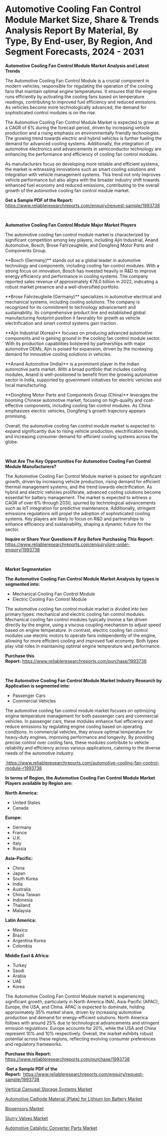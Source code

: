 <p><h1>Automotive Cooling Fan Control Module Market Size, Share & Trends Analysis Report By Material, By Type, By End-user, By Region, And Segment Forecasts, 2024 - 2031</h1></p><p><strong>Automotive Cooling Fan Control Module Market Analysis and Latest Trends</strong></p>
<p><p>The Automotive Cooling Fan Control Module is a crucial component in modern vehicles, responsible for regulating the operation of the cooling fans that maintain optimal engine temperatures. It ensures that the engine runs efficiently by activating the cooling fans based on temperature readings, contributing to improved fuel efficiency and reduced emissions. As vehicles become more technologically advanced, the demand for sophisticated control modules is on the rise.</p><p>The Automotive Cooling Fan Control Module Market is expected to grow at a CAGR of 6% during the forecast period, driven by increasing vehicle production and a rising emphasis on environmentally friendly technologies. The growing trend towards electric and hybrid vehicles is further fueling the demand for advanced cooling systems. Additionally, the integration of automotive electronics and advancements in semiconductor technology are enhancing the performance and efficiency of cooling fan control modules. </p><p>As manufacturers focus on developing more reliable and efficient systems, the market is witnessing innovations such as smart cooling solutions and integration with vehicle management systems. This trend not only improves vehicle performance but also aligns with the broader industry shift towards enhanced fuel economy and reduced emissions, contributing to the overall growth of the automotive cooling fan control module market.</p></p>
<p><strong>Get a Sample PDF of the Report:&nbsp;</strong> <a href="https://www.reliableresearchreports.com/enquiry/request-sample/1993738?utm_campaign=13&utm_medium=2&utm_source=Github&utm_content=ia&utm_term=25102024&utm_id=automotive-cooling-fan-control-module">https://www.reliableresearchreports.com/enquiry/request-sample/1993738</a></p>
<p>&nbsp;</p>
<p><strong>Automotive Cooling Fan Control Module Major Market Players</strong></p>
<p><p>The automotive cooling fan control module market is characterized by significant competition among key players, including Ajin Industrial, Anand Automotive, Bosch, Brose Fahrzeugteile, and Dongfeng Motor Parts and Components Group. </p><p>**Bosch (Germany)** stands out as a global leader in automotive technology and components, including cooling fan control modules. With a strong focus on innovation, Bosch has invested heavily in R&D to improve energy efficiency and performance in cooling systems. The company reported sales revenue of approximately €78.0 billion in 2022, indicating a robust market presence and a well-diversified portfolio.</p><p>**Brose Fahrzeugteile (Germany)** specializes in automotive electrical and mechanical systems, including cooling solutions. The company is recognized for its commitment to technology advancement and sustainability. Its comprehensive product line and established global manufacturing footprint position it favorably for growth as vehicle electrification and smart control systems gain traction.</p><p>**Ajin Industrial (Korea)** focuses on producing advanced automotive components and is gaining ground in the cooling fan control module sector. With its production capabilities bolstered by partnerships with major automotive OEMs, Ajin is poised for expansion, driven by the increasing demand for innovative cooling solutions in vehicles.</p><p>**Anand Automotive (India)** is a prominent player in the Indian automotive parts market. With a broad portfolio that includes cooling modules, Anand is well-positioned to benefit from the growing automotive sector in India, supported by government initiatives for electric vehicles and local manufacturing.</p><p>**Dongfeng Motor Parts and Components Group (China)** leverages the booming Chinese automotive market, focusing on high-quality and cost-effective components, including cooling fan control modules. As China emphasizes electric vehicles, Dongfeng's growth trajectory appears promising.</p><p>Overall, the automotive cooling fan control module market is expected to expand significantly due to rising vehicle production, electrification trends, and increasing consumer demand for efficient cooling systems across the globe.</p></p>
<p>&nbsp;</p>
<p><strong>What Are The Key Opportunities For Automotive Cooling Fan Control Module Manufacturers?</strong></p>
<p><p>The Automotive Cooling Fan Control Module market is poised for significant growth, driven by increasing vehicle production, rising demand for efficient thermal management systems, and the trend towards electrification. As hybrid and electric vehicles proliferate, advanced cooling solutions become essential for battery management. The market is expected to witness a CAGR of over 6% through 2030, spurred by technological advancements such as IoT integration for predictive maintenance. Additionally, stringent emissions regulations will propel the adoption of sophisticated cooling systems. Key players are likely to focus on R&D and partnerships to enhance efficiency and sustainability, shaping a dynamic future for the sector.</p></p>
<p><strong>Inquire or Share Your Questions If Any Before Purchasing This Report:</strong> <a href="https://www.reliableresearchreports.com/enquiry/pre-order-enquiry/1993738?utm_campaign=13&utm_medium=2&utm_source=Github&utm_content=ia&utm_term=25102024&utm_id=automotive-cooling-fan-control-module">https://www.reliableresearchreports.com/enquiry/pre-order-enquiry/1993738</a></p>
<p>&nbsp;</p>
<p><strong>Market Segmentation</strong></p>
<p><strong>The Automotive Cooling Fan Control Module Market Analysis by types is segmented into:</strong></p>
<p><ul><li>Mechanical Cooling Fan Control Module</li><li>Electric Cooling Fan Control Module</li></ul></p>
<p><p>The automotive cooling fan control module market is divided into two primary types: mechanical and electric cooling fan control modules. Mechanical cooling fan control modules typically involve a fan driven directly by the engine, using a viscous coupling mechanism to adjust speed based on engine temperature. In contrast, electric cooling fan control modules use electric motors to operate fans independently of the engine, allowing for more efficient cooling and improved fuel economy. Both types play vital roles in maintaining optimal engine temperature and performance.</p></p>
<p><strong>Purchase this Report:&nbsp;</strong><a href="https://www.reliableresearchreports.com/purchase/1993738?utm_campaign=13&utm_medium=2&utm_source=Github&utm_content=ia&utm_term=25102024&utm_id=automotive-cooling-fan-control-module">https://www.reliableresearchreports.com/purchase/1993738</a></p>
<p>&nbsp;</p>
<p><strong>The Automotive Cooling Fan Control Module Market Industry Research by Application is segmented into:</strong></p>
<p><ul><li>Passenger Cars</li><li>Commercial Vehicles</li></ul></p>
<p><p>The automotive cooling fan control module market focuses on optimizing engine temperature management for both passenger cars and commercial vehicles. In passenger cars, these modules enhance fuel efficiency and reduce emissions by regulating engine cooling based on operating conditions. In commercial vehicles, they ensure optimal temperature for heavy-duty engines, improving performance and longevity. By providing precise control over cooling fans, these modules contribute to vehicle reliability and efficiency across various applications, catering to the diverse needs of the automotive industry.</p></p>
<p><a href="https://www.reliableresearchreports.com/automotive-cooling-fan-control-module-r1993738?utm_campaign=13&utm_medium=2&utm_source=Github&utm_content=ia&utm_term=25102024&utm_id=automotive-cooling-fan-control-module">&nbsp;https://www.reliableresearchreports.com/automotive-cooling-fan-control-module-r1993738</a></p>
<p><strong>In terms of Region, the Automotive Cooling Fan Control Module Market Players available by Region are:</strong></p>
<p>
    <p> <strong> North America: </strong>
        <ul>
            <li>United States</li>
            <li>Canada</li>
        </ul>
        </p> 
    <p> <strong> Europe: </strong>
        <ul>
            <li>Germany</li>
            <li>France</li>
            <li>U.K.</li>
            <li>Italy</li>
            <li>Russia</li>
        </ul>
        </p> 
    <p> <strong> Asia-Pacific: </strong>
        <ul>
            <li>China</li>
            <li>Japan</li>
            <li>South Korea</li>
            <li>India</li>
            <li>Australia</li>
            <li>China Taiwan</li>
            <li>Indonesia</li>
            <li>Thailand</li>
            <li>Malaysia</li>
        </ul>
        </p> 
    <p> <strong> Latin America: </strong>
        <ul>
            <li>Mexico</li>
            <li>Brazil</li>
            <li>Argentina Korea</li>
            <li>Colombia</li>
        </ul>
        </p> 
    <p> <strong> Middle East & Africa: </strong>
        <ul>
            <li>Turkey</li>
            <li>Saudi</li>
            <li>Arabia</li>
            <li>UAE</li>
            <li>Korea</li>
        </ul>
    </p>
    </p>
<p><p>The Automotive Cooling Fan Control Module market is experiencing significant growth, particularly in North America (NA), Asia-Pacific (APAC), Europe, the USA, and China. APAC is expected to dominate, holding approximately 35% market share, driven by increasing automotive production and demand for energy-efficient solutions. North America follows with around 25% due to technological advancements and stringent emission regulations. Europe accounts for 20%, while the USA and China represent 10% and 10% respectively. Overall, the market exhibits robust potential across these regions, reflecting evolving consumer preferences and regulatory frameworks.</p></p>
<p><strong>Purchase this Report: </strong><a href="https://www.reliableresearchreports.com/purchase/1993738?utm_campaign=13&utm_medium=2&utm_source=Github&utm_content=ia&utm_term=25102024&utm_id=automotive-cooling-fan-control-module">https://www.reliableresearchreports.com/purchase/1993738</a></p>
<p>&nbsp;<strong>Get a Sample PDF of the Report:&nbsp;&nbsp;</strong><a href="https://www.reliableresearchreports.com/enquiry/request-sample/1993738?utm_campaign=13&utm_medium=2&utm_source=Github&utm_content=ia&utm_term=25102024&utm_id=automotive-cooling-fan-control-module">https://www.reliableresearchreports.com/enquiry/request-sample/1993738</a></p>
<p><strong></strong></p>
<p><p><a href="https://issuu.com/reportprime-2/docs/vertical-carousel-storage-systems-m_0de002d90eac3c?utm_campaign=13&utm_medium=2&utm_source=Github&utm_content=ia&utm_term=25102024&utm_id=automotive-cooling-fan-control-module">Vertical Carousel Storage Systems Market</a></p><p><a href="https://github.com/maniehilp9ib/Market-Research-Report-List-1/blob/main/automotive-cathode-material-plate-for-lithium-ion-battery-market.md?utm_campaign=13&utm_medium=2&utm_source=Github&utm_content=ia&utm_term=25102024&utm_id=automotive-cooling-fan-control-module">Automotive Cathode Material (Plate) for Lithium Ion Battery Market</a></p><p><a href="https://www.linkedin.com/pulse/regulatory-landscape-its-influence-global-biosensors-market-dynamics-fsjme?utm_campaign=13&utm_medium=2&utm_source=Github&utm_content=ia&utm_term=25102024&utm_id=automotive-cooling-fan-control-module">Biosensors Market</a></p><p><a href="https://www.linkedin.com/pulse/global-slurry-valves-market-product-types-applications-regional-wem3e?utm_campaign=13&utm_medium=2&utm_source=Github&utm_content=ia&utm_term=25102024&utm_id=automotive-cooling-fan-control-module">Slurry Valves Market</a></p><p><a href="https://github.com/roydonhol47/Market-Research-Report-List-1/blob/main/automotive-catalytic-converter-parts-market.md?utm_campaign=13&utm_medium=2&utm_source=Github&utm_content=ia&utm_term=25102024&utm_id=automotive-cooling-fan-control-module">Automotive Catalytic Converter Parts Market</a></p></p>